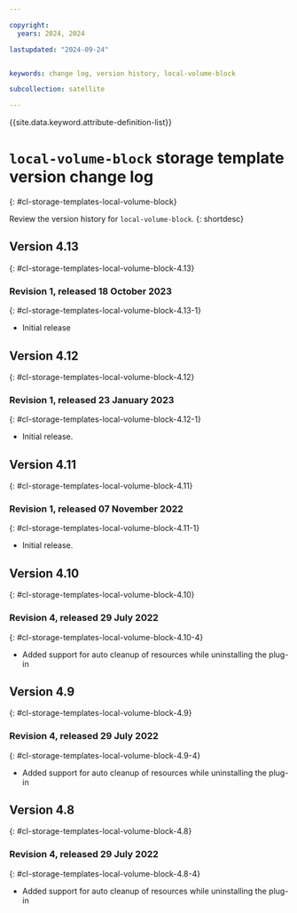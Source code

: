 ```yaml
---

copyright:
  years: 2024, 2024

lastupdated: "2024-09-24"


keywords: change log, version history, local-volume-block

subcollection: satellite

---
```


{{site.data.keyword.attribute-definition-list}}

# `local-volume-block` storage template version change log
{: #cl-storage-templates-local-volume-block}

Review the version history for `local-volume-block`.
{: shortdesc}


## Version 4.13
{: #cl-storage-templates-local-volume-block-4.13}


### Revision 1, released 18 October 2023
{: #cl-storage-templates-local-volume-block-4.13-1}

- Initial release



## Version 4.12
{: #cl-storage-templates-local-volume-block-4.12}


### Revision 1, released 23 January 2023
{: #cl-storage-templates-local-volume-block-4.12-1}

- Initial release.



## Version 4.11
{: #cl-storage-templates-local-volume-block-4.11}


### Revision 1, released 07 November 2022
{: #cl-storage-templates-local-volume-block-4.11-1}

- Initial release.



## Version 4.10
{: #cl-storage-templates-local-volume-block-4.10}


### Revision 4, released 29 July 2022
{: #cl-storage-templates-local-volume-block-4.10-4}

- Added support for auto cleanup of resources while uninstalling the plug-in



## Version 4.9
{: #cl-storage-templates-local-volume-block-4.9}


### Revision 4, released 29 July 2022
{: #cl-storage-templates-local-volume-block-4.9-4}

- Added support for auto cleanup of resources while uninstalling the plug-in



## Version 4.8
{: #cl-storage-templates-local-volume-block-4.8}


### Revision 4, released 29 July 2022
{: #cl-storage-templates-local-volume-block-4.8-4}

- Added support for auto cleanup of resources while uninstalling the plug-in
